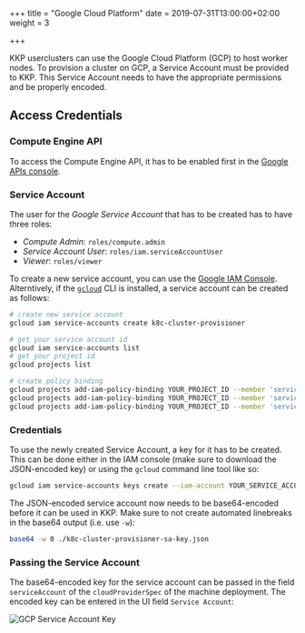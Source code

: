 +++
title = "Google Cloud Platform"
date = 2019-07-31T13:00:00+02:00
weight = 3

+++

KKP userclusters can use the Google Cloud Platform (GCP) to host worker nodes. To provision
a cluster on GCP, a Service Account must be provided to KKP. This Service Account needs to
have the appropriate permissions and be properly encoded.

## Access Credentials

### Compute Engine API

To access the Compute Engine API, it has to be enabled first in the
[Google APIs console](https://console.developers.google.com/apis/dashboard).

### Service Account

The user for the *Google Service Account* that has to be created has to have three roles:

- *Compute Admin*: `roles/compute.admin`
- *Service Account User*: `roles/iam.serviceAccountUser`
- *Viewer*: `roles/viewer`

To create a new service account, you can use the [Google IAM Console](https://console.cloud.google.com/iam-admin/serviceaccounts). Alterntively, if the [`gcloud`](https://cloud.google.com/sdk/install)
CLI is installed, a service account can be created as follows:

```bash
# create new service account
gcloud iam service-accounts create k8c-cluster-provisioner

# get your service account id
gcloud iam service-accounts list
# get your project id
gcloud projects list

# create policy binding
gcloud projects add-iam-policy-binding YOUR_PROJECT_ID --member 'serviceAccount:YOUR_SERVICE_ACCOUNT_ID' --role='roles/compute.admin'
gcloud projects add-iam-policy-binding YOUR_PROJECT_ID --member 'serviceAccount:YOUR_SERVICE_ACCOUNT_ID' --role='roles/iam.serviceAccountUser'
gcloud projects add-iam-policy-binding YOUR_PROJECT_ID --member 'serviceAccount:YOUR_SERVICE_ACCOUNT_ID' --role='roles/viewer'
```

### Credentials

To use the newly created Service Account, a key for it has to be created. This can be
done either in the IAM console (make sure to download the JSON-encoded key) or using the
`gcloud` command line tool like so:

```bash
gcloud iam service-accounts keys create --iam-account YOUR_SERVICE_ACCOUNT k8c-cluster-provisioner-sa-key.json
```

The JSON-encoded service account now needs to be base64-encoded before it can be used in KKP.
Make sure to not create automated linebreaks in the base64 output (i.e. use `-w`):

```bash
base64 -w 0 ./k8c-cluster-provisioner-sa-key.json
```

### Passing the Service Account

The base64-encoded key for the service account can be passed in the field `serviceAccount` of the
`cloudProviderSpec` of the machine deployment. The encoded key can be entered in the UI field `Service Account`:

![GCP Service Account Key](/img/kubermatic/v2.25/ui/gcp-credentials.png?classes=shadow,border "Cluster Wizard Credential Step")

